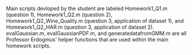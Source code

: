 Main scripts devloped by the student are labeled Homework1_Q1.m (question 1), Homework1_Q2.m (question 2), Homework1_Q2_Wine_Quality.m (question 3, application of dataset 1), and  Homework1_Q2_HAR.m (question 3, application of dataset 2). 
evalGaussian.m, evalGaussianPDF.m, and generatedatafromGMM.m are all Professor Erdogmus' helper functions that are used within the main homework scripts. 
